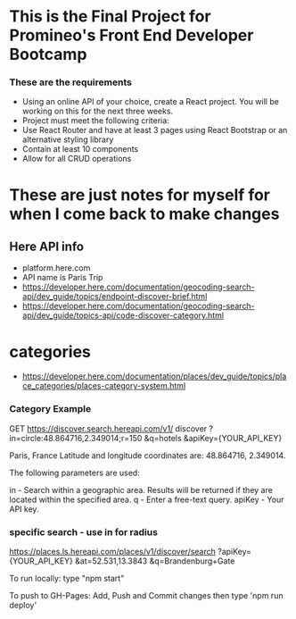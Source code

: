 
# This is the Final Project for Promineo's Front End Developer Bootcamp
### These are the requirements
- Using an online API of your choice, create a React project. You will be working on this for the next three weeks.
- Project must meet the following criteria:
- Use React Router and have at least 3 pages using React Bootstrap or an alternative styling library
- Contain at least 10 components
- Allow for all CRUD operations

# These are just notes for myself for when I come back to make changes
## Here API info
- platform.here.com
- API name is Paris Trip
- https://developer.here.com/documentation/geocoding-search-api/dev_guide/topics/endpoint-discover-brief.html
- https://developer.here.com/documentation/geocoding-search-api/dev_guide/topics-api/code-discover-category.html

# categories
- https://developer.here.com/documentation/places/dev_guide/topics/place_categories/places-category-system.html

### Category Example
GET https://discover.search.hereapi.com/v1/
    discover
    ?in=circle:48.864716,2.349014;r=150
    &q=hotels
    &apiKey={YOUR_API_KEY}

Paris, France
Latitude and longitude coordinates are: 48.864716, 2.349014.

The following parameters are used:

in - Search within a geographic area. Results will be returned if they are located within the specified area.
q - Enter a free-text query.
apiKey - Your API key.

### specific search - use in for radius
https://places.ls.hereapi.com/places/v1/discover/search
?apiKey={YOUR_API_KEY}
&at=52.531,13.3843
&q=Brandenburg+Gate

To run locally:
type "npm start"

To push to GH-Pages:
Add, Push and Commit changes then 
type 'npm run deploy'